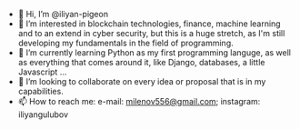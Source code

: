 - 👋 Hi, I’m @iliyan-pigeon
- 👀 I’m interested in blockchain technologies, finance, machine learning and to an extend in cyber security, but this is a huge stretch, as I'm still developing my fundamentals in the field of programming.
- 🌱 I’m currently learning Python as my first programming languge, as well as everything that comes around it, like Django, databases, a little Javascript ...
- 💞️ I’m looking to collaborate on every idea or proposal that is in my capabilities.
- 📫 How to reach me: e-mail: milenov556@gmail.com; instagram: iliyangulubov

<!---
iliyan-pigeon/iliyan-pigeon is a ✨ special ✨ repository because its `README.md` (this file) appears on your GitHub profile.
You can click the Preview link to take a look at your changes.
--->
